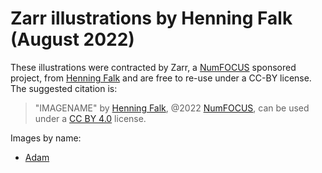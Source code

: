 # Zarr illustrations by Henning Falk (August 2022)

These illustrations were contracted by Zarr, a [NumFOCUS](https://numfocus.org)
sponsored project, from [Henning Falk](https://twitter.com/DrHenningFalk)
and are free to re-use under a CC-BY license. The suggested citation is:

> "IMAGENAME" by [Henning Falk](https://twitter.com/DrHenningFalk), @2022
[NumFOCUS](https://numfocus.org/), can be used under a [CC BY 4.0](link)
license.

Images by name:

- [Adam](./adam.pdf)
